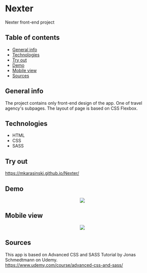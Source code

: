 # Nexter
Nexter front-end project

## Table of contents
* [General info](#general-info)
* [Technologies](#technologies)
* [Try out](#try-out)
* [Demo](#demo)
* [Mobile view](#mobile-view)
* [Sources](#sources)

## General info

The project contains only front-end design of the app. One of travel agency's subpages. The layout of page is based on CSS Flexbox.

## Technologies
* HTML
* CSS
* SASS

## Try out
https://mkarasinski.github.io/Nexter/

## Demo

<p align="center">
  <img src="./demo/Trillo.gif" />
</p>

## Mobile view
  
<p align="center">
  <img src="./demo/Trillo.png" />
</p>
  
## Sources
This app is based on Advanced CSS and SASS Tutorial by Jonas Schmedtmann on Udemy.  
https://www.udemy.com/course/advanced-css-and-sass/
